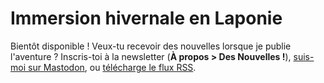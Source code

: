 # Immersion hivernale en Laponie

Bientôt disponible ! Veux-tu recevoir des nouvelles lorsque je publie l'aventure ? Inscris-toi à la newsletter (**À propos > Des Nouvelles !**), [suis-moi sur Mastodon](https://photog.social/@explorewilder), ou [télécharge le flux RSS](https://photog.social/@explorewilder.rss).
